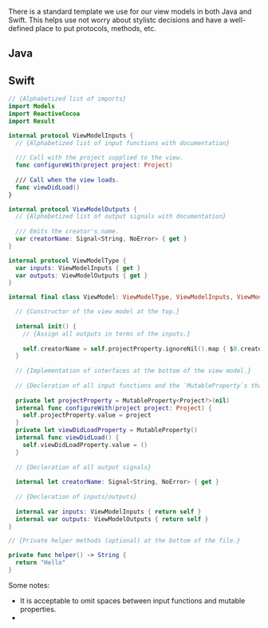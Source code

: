 There is a standard template we use for our view models in both Java and Swift. This helps
use not worry about stylistc decisions and have a well-defined place to put protocols,
methods, etc.

## Java

## Swift

```swift
// {Alphabetized list of imports}
import Models
import ReactiveCocoa
import Result

internal protocol ViewModelInputs {
  // {Alphabetized list of input functions with documentation}
  
  /// Call with the project supplied to the view.
  func configureWith(project project: Project)
  
  /// Call when the view loads.
  func viewDidLoad()
}

internal protocol ViewModelOutputs {
  // {Alphabetized list of output signals with documentation}
  
  /// Emits the creator's name.
  var creatorName: Signal<String, NoError> { get }
}

internal protocol ViewModelType {
  var inputs: ViewModelInputs { get }
  var outputs: ViewModelOutputs { get }
}

internal final class ViewModel: ViewModelType, ViewModelInputs, ViewModelOutputs {

  // {Constructor of the view model at the top.}
  
  internal init() {
    // {Assign all outputs in terms of the inputs.}
   
    self.creatorName = self.projectProperty.ignoreNil().map { $0.creator.name }
  }
  
  // {Implementation of interfaces at the bottom of the view model.}
  
  // {Decleration of all input functions and the `MutableProperty`s that back them.}
  
  private let projectProperty = MutableProperty<Project?>(nil)
  internal func configureWith(project project: Project) {
    self.projectProperty.value = project
  }
  private let viewDidLoadProperty = MutableProperty()
  internal func viewDidLoad() {
    self.viewDidLoadProperty.value = ()
  }
  
  // {Decleration of all output signals}
  
  internal let creatorName: Signal<String, NoError> { get }
  
  // {Decleration of inputs/outputs}
  
  internal var inputs: ViewModelInputs { return self }
  internal var outputs: ViewModelOutputs { return self }
}

// {Private helper methods (optional) at the bottom of the file.}

private func helper() -> String {
  return "Hello"
}
```

Some notes:

* It is acceptable to omit spaces between input functions and mutable properties.
* 
